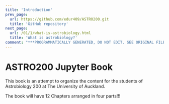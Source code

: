 ```yaml
---
title: 'Introduction'
prev_page:
  url: https://github.com/edur409/ASTRO200.git
  title: 'GitHub repository'
next_page:
  url: /01/1/what-is-astrobiology.html
  title: 'What is astrobiology?'
comment: "***PROGRAMMATICALLY GENERATED, DO NOT EDIT. SEE ORIGINAL FILES IN /content***"
---
```

# ASTRO200 Jupyter Book

This book is an attempt to organize the content for the students of Astrobiology 200 at The University of Auckland.

The book will have 12 Chapters arranged in four parts!!!


